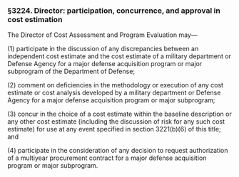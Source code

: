 ### §3224. Director: participation, concurrence, and approval in cost estimation ###

The Director of Cost Assessment and Program Evaluation may—

(1) participate in the discussion of any discrepancies between an independent cost estimate and the cost estimate of a military department or Defense Agency for a major defense acquisition program or major subprogram of the Department of Defense;

(2) comment on deficiencies in the methodology or execution of any cost estimate or cost analysis developed by a military department or Defense Agency for a major defense acquisition program or major subprogram;

(3) concur in the choice of a cost estimate within the baseline description or any other cost estimate (including the discussion of risk for any such cost estimate) for use at any event specified in section 3221(b)(6) of this title; and

(4) participate in the consideration of any decision to request authorization of a multiyear procurement contract for a major defense acquisition program or major subprogram.